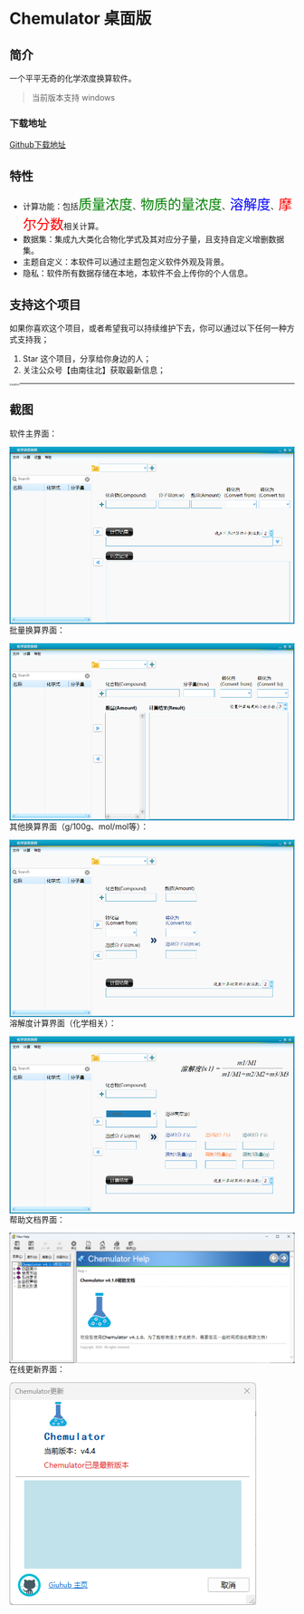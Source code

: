 # Chemulator 桌面版



## 简介

一个平平无奇的化学浓度换算软件。
> 当前版本支持 windows

### 下载地址

[Github下载地址](https://github.com/Dongruiyes/Chemulator/releases)

## 特性

- 计算功能：包括<font face="黑体" color=green size=5>质量浓度</font>、<font face="黑体" color=green size=5>物质的量浓度</font>、<font face="黑体" color=Blue size=5>溶解度</font>、<font face="黑体" color=red size=5>摩尔分数</font>相关计算。
- 数据集：集成九大类化合物化学式及其对应分子量，且支持自定义增删数据集。
- 主题自定义：本软件可以通过主题包定义软件外观及背景。
- 隐私：软件所有数据存储在本地，本软件不会上传你的个人信息。



## 支持这个项目

如果你喜欢这个项目，或者希望我可以持续维护下去，你可以通过以下任何一种方式支持我；

1. Star 这个项目，分享给你身边的人；
2. 关注公众号【由南往北】获取最新信息；

<img src=".\res\由南往北.png" alt="由南往北" style="zoom: 25%;" align="left"/>

------

## 截图

软件主界面：

<img src=".\res\main.png" alt="main" align="left"/>

批量换算界面：

<img src=".\res\batch.png" alt="batch" align="left"/>

其他换算界面（g/100g、mol/mol等）：

<img src=".\res\other.png" alt="other" align="left"/>

溶解度计算界面（化学相关）：

<img src=".\res\solubility.png" alt="solubility" align="left"/>

帮助文档界面：

<img src=".\res\chm.png" alt="chm" align="left"/>

在线更新界面：

<img src=".\res\updata.png" alt="updata" align="left"/>
